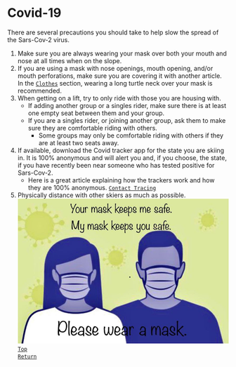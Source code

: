 # Covid-19
There are several precautions you should take to help slow the spread of the Sars-Cov-2 virus.
1. Make sure you are always wearing your mask over both your mouth and nose at all times when on the slope.
2. If you are using a mask with nose openings, mouth opening, and/or mouth perforations, make sure you are covering it with another article. In the [`Clothes`](./Clothes.md#Head) section, wearing a long turtle neck over your mask is recommended.
3. When getting on a lift, try to only ride with those you are housing with.
   * If adding another group or a singles rider, make sure there is at least one empty seat between them and your group.
   * If you are a singles rider, or joining another group, ask them to make sure they are comfortable riding with others.
     * Some groups may only be comfortable riding with others if they are at least two seats away.
4. If available, download the Covid tracker app for the state you are skiing in. It is 100% anonymous and will alert you and, if you choose, the state, if you have recently been near someone who has tested positive for Sars-Cov-2.
   * Here is a great article explaining how the trackers work and how they are 100% anonymous. [`Contact Tracing`](https://ncase.me/contact-tracing/)
5. Physically distance with other skiers as much as possible.
[![Masks](./Images/Masks.jpg)](https://www.nm.org/-/media/northwestern/resources/care-areas/infectious-disease/how-to-wear-face-mask.pdf)  
[`Top`](#covid-19)  
[`Return`](./README.md#floridian-guide-to-skiing)
